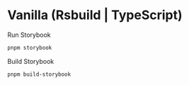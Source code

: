 # Vanilla (Rsbuild | TypeScript)</h1>

Run Storybook

```bash
pnpm storybook
```

Build Storybook

```bash
pnpm build-storybook
```
